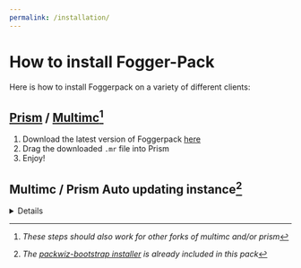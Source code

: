 ```yaml
---
permalink: /installation/
---
```


# How to install Fogger-Pack
Here is how to install Foggerpack on a variety of different clients:

## [Prism](https://prismlauncher.org/) / [Multimc](https://multimc.org/)[^1]
1. Download the latest version of Foggerpack [here](https://modrinth.com/modpack/foggerpack/version/latest)
2. Drag the downloaded `.mr` file into Prism
3. Enjoy!

## Multimc / Prism Auto updating instance[^2]

<details>

1. Follow the steps from how to install Fogger-Pack with Multimc/Prism
2. Click on the instance of Foggerpack

   ![image](https://github.com/RAMENtheNOODLES/Fogger-Pack/assets/58859646/0fec4666-1ab3-4f6e-9337-021fa5425de5)
4. Click `edit`

   ![image](https://github.com/RAMENtheNOODLES/Fogger-Pack/assets/58859646/d16353cd-fc1c-44e4-adf0-ce4fb9e72eee)
6. Click `settings`

   ![image](https://github.com/RAMENtheNOODLES/Fogger-Pack/assets/58859646/1c924075-2e9d-48a8-ad5f-8bdee4ba53db)
8. Click `custom commands`

   ![image](https://github.com/RAMENtheNOODLES/Fogger-Pack/assets/58859646/df9a9347-911e-4505-a1fd-f3c576812c39)
10. Click the `custom commands` checkbox

    ![image](https://github.com/RAMENtheNOODLES/Fogger-Pack/assets/58859646/4dd9541f-e582-4896-8a95-9dd952aeeea5)
12. Paste in: `"$INST_JAVA" -jar packwiz-installer-bootstrap.jar https://foggerpack.cookiejar499.tech/pack.toml` into the `Pre-Launch command` area

    ![image](https://github.com/RAMENtheNOODLES/Fogger-Pack/assets/58859646/5a2a5e4c-ff40-4415-8583-2c570ce5027b)
14. Launch the game!
</details>

[^1]: _These steps should also work for other forks of multimc and/or prism_
[^2]: _The [packwiz-bootstrap installer](https://github.com/packwiz/packwiz-installer-bootstrap) is already included in this pack_
